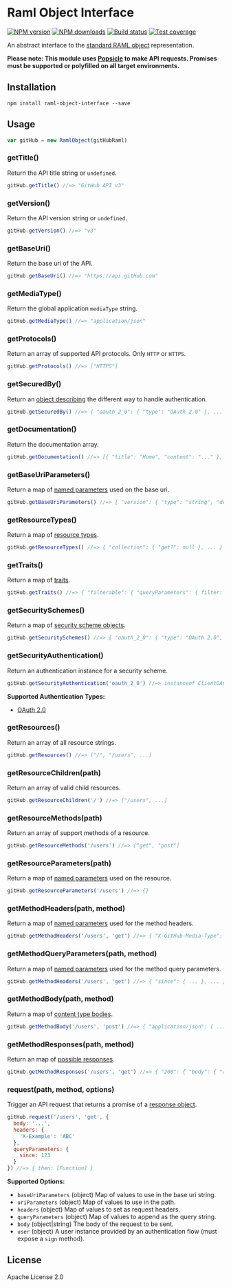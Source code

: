 # Raml Object Interface

[![NPM version][npm-image]][npm-url]
[![NPM downloads][downloads-image]][downloads-url]
[![Build status][travis-image]][travis-url]
[![Test coverage][coveralls-image]][coveralls-url]

An abstract interface to the [standard RAML object](https://github.com/mulesoft-labs/raml-object-standard) representation.

**Please note: This module uses [Popsicle](https://github.com/blakeembrey/popsicle) to make API requests. Promises must be supported or polyfilled on all target environments.**

## Installation

```
npm install raml-object-interface --save
```

## Usage

```js
var gitHub = new RamlObject(gitHubRaml)
```

### getTitle()

Return the API title string or `undefined`.

```js
gitHub.getTitle() //=> "GitHub API v3"
```

### getVersion()

Return the API version string or `undefined`.

```js
gitHub.getVersion() //=> "v3"
```

### getBaseUri()

Return the base uri of the API.

```js
gitHub.getBaseUri() //=> "https://api.gitHub.com"
```

### getMediaType()

Return the global application `mediaType` string.

```js
gitHub.getMediaType() //=> "application/json"
```

### getProtocols()

Return an array of supported API protocols. Only `HTTP` or `HTTPS`.

```js
gitHub.getProtocols() //=> ["HTTPS"]
```

### getSecuredBy()

Return an [object describing](https://github.com/raml-org/raml-spec/blob/master/raml-0.8.md#declaration-1) the different way to handle authentication.

```js
gitHub.getSecuredBy() //=> { "oauth_2_0": { "type": "OAuth 2.0" }, ... }
```

### getDocumentation()

Return the documentation array.

```js
gitHub.getDocumentation() //=> [{ "title": "Home", "content": "..." }, ...]
```

### getBaseUriParameters()

Return a map of [named parameters](https://github.com/raml-org/raml-spec/blob/master/raml-0.8.md#named-parameters) used on the base uri.

```js
gitHub.getBaseUriParameters() //=> { "version": { "type": "string", "default": "v3" }, ... }
```

### getResourceTypes()

Return a map of [resource types](https://github.com/raml-org/raml-spec/blob/master/raml-0.8.md#resource-types-and-traits).

```js
gitHub.getResourceTypes() //=> { "collection": { "get?": null }, ... }
```

### getTraits()

Return a map of [traits](https://github.com/raml-org/raml-spec/blob/master/raml-0.8.md#resource-types-and-traits).

```js
gitHub.getTraits() //=> { "filterable": { "queryParameters": { filter: { ... } } } }
```

### getSecuritySchemes()

Return a map of [security scheme objects](https://github.com/raml-org/raml-spec/blob/master/raml-0.8.md#security).

```js
gitHub.getSecuritySchemes() //=> { "oauth_2_0": { "type": "OAuth 2.0", ... } }
```

### getSecurityAuthentication()

Return an authentication instance for a security scheme.

```js
gitHub.getSecurityAuthentication('oauth_2_0') //=> instanceof ClientOAuth2 === true
```

**Supported Authentication Types:**

* [OAuth 2.0](https://github.com/mulesoft/js-client-oauth2)

### getResources()

Return an array of all resource strings.

```js
gitHub.getResources() //=> ["/", "/users", ...]
```

### getResourceChildren(path)

Return an array of valid child resources.

```js
gitHub.getResourceChildren('/') //=> ["/users", ...]
```

### getResourceMethods(path)

Return an array of support methods of a resource.

```js
gitHub.getResourceMethods('/users') //=> ["get", "post"]
```

### getResourceParameters(path)

Return a map of [named parameters](https://github.com/raml-org/raml-spec/blob/master/raml-0.8.md#named-parameters) used on the resource.

```js
gitHub.getResourceParameters('/users') //=> {}
```

### getMethodHeaders(path, method)

Return a map of [named parameters](https://github.com/raml-org/raml-spec/blob/master/raml-0.8.md#named-parameters) used for the method headers.

```js
gitHub.getMethodHeaders('/users', 'get') //=> { "X-GitHub-Media-Type": { ... }, ... }
```

### getMethodQueryParameters(path, method)

Return a map of [named parameters](https://github.com/raml-org/raml-spec/blob/master/raml-0.8.md#named-parameters) used for the method query parameters.

```js
gitHub.getMethodHeaders('/users', 'get') //=> { "since": { ... }, ... }
```

### getMethodBody(path, method)

Return a map of [content type bodies](https://github.com/raml-org/raml-spec/blob/master/raml-0.8.md#body).

```js
gitHub.getMethodBody('/users', 'post') //=> { "application/json": { ... } }
```

### getMethodResponses(path, method)

Return an map of [possible responses](https://github.com/raml-org/raml-spec/blob/master/raml-0.8.md#responses).

```js
gitHub.getMethodResponses('/users', 'get') //=> { "200": { "body": { "application/json": { ... } } } }
```

### request(path, method, options)

Trigger an API request that returns a promise of a [response object](https://github.com/blakeembrey/popsicle#response-objects).

```js
gitHub.request('/users', 'get', {
  body: '...',
  headers: {
    'X-Example': 'ABC'
  },
  queryParameters: {
    since: 123
  }
}) //=> { then: [Function] }
```

**Supported Options:**

* `baseUriParameters` (object) Map of values to use in the base uri string.
* `uriParameters` (object) Map of values to use in the path.
* `headers` (object) Map of values to set as request headers.
* `queryParameters` (object) Map of values to append as the query string.
* `body` (object|string) The body of the request to be sent.
* `user` (object) A user instance provided by an authentication flow (must expose a `sign` method).

## License

Apache License 2.0

[npm-image]: https://img.shields.io/npm/v/raml-object-interface.svg?style=flat
[npm-url]: https://npmjs.org/package/raml-object-interface
[downloads-image]: https://img.shields.io/npm/dm/raml-object-interface.svg?style=flat
[downloads-url]: https://npmjs.org/package/raml-object-interface
[travis-image]: https://img.shields.io/travis/mulesoft-labs/raml-object-interface.svg?style=flat
[travis-url]: https://travis-ci.org/mulesoft-labs/raml-object-interface
[coveralls-image]: https://img.shields.io/coveralls/mulesoft-labs/raml-object-interface.svg?style=flat
[coveralls-url]: https://coveralls.io/r/mulesoft-labs/raml-object-interface?branch=master
